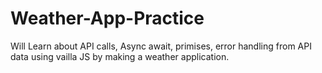 # Weather-App-Practice
Will Learn about API calls, Async await, primises, error handling from API data using vailla JS by making a weather application.
